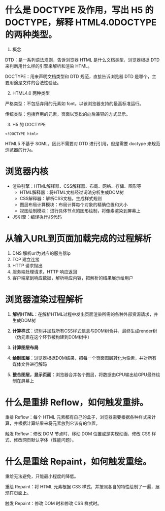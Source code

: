 # 什么是 DOCTYPE 及作用，写出 H5 的 DOCTYPE，解释 HTML4.0DOCTYPE 的两种类型。

1. 概念

DTD：是一系列语法规则，告诉浏览器 HTML 是什么文档类型，浏览器根据 DTD 来判断用什么样的引擎来解析和渲染 HTML。

DOCTYPE：用来声明文档类型和 DTD 规范，直接告诉浏览器 DTD 是哪个，主要用途是文件的合法性验证。

2. HTML4.0 两种类型

严格类型：不包括弃用的元素如 font，以该浏览器支持的最高标准运行。

传统类型：包括弃用的元素，页面以宽松的向后兼容的方式显示。

3. H5 的 DOCTYPE

`<!DOCTYPE html>`

HTML5 不基于 SGML，因此不需要对 DTD 进行引用，但是需要 doctype 来规范浏览器的行为。

# 浏览器内核

* 渲染引擎：HTML解释器、CSS解释器、布局、网络、存储、图形等
  * HTML解释器：将HTML文档经过词法分析生成DOM树
  * CSS解释器：解析CSS文档，生成样式规则
  * 图层布局计算模块：布局计算每个对象的精确位置和大小
  * 视图绘制模块：进行具体节点的图形绘制，将像素渲染到屏幕上
* JS引擎：编译执行JS代码

# 从输入URL到页面加载完成的过程解析

1. DNS 解析url为对应的服务器ip
2. TCP 建立连接
3. HTTP 请求抛出
4. 服务端处理请求，HTTP 响应返回
5. 客户端拿到响应数据，解析响应内容，把解析的结果展示给用户

# 浏览器渲染过程解析

1. **解析HTML**：在解析HTML过程中发出页面渲染所需的各种外部资源请求，并生成DOM树

2. **计算样式**：识别并加载所有CSS样式信息与DOM树合并，最终生成render树（伪元素在这个环节被构建到DOM树中）

3. **计算图层布局**

4. **绘制图层**：浏览器根据DOM结果，把每一个页面图层转化为像素，并对所有媒体文件进行解码

5. **整合图层，显示页面**：浏览器合并各个图层，将数据由CPU输出给GPU最终绘制在屏幕上

# 什么是重排 Reflow，如何触发重排。

重排 Reflow：每个 HTML 元素都有自己的盒子，浏览器需要根据各种样式来计算，并根据计算结果来将元素放到它该有的位置。

触发 Reflow：修改 DOM 节点时、移动 DOM 位置或是实现动画、修改 CSS 样式、修改网页默认字体（性能问题）。

# 什么是重绘 Repaint，如何触发重绘。

重绘无法避免，只能最小程度的降低。

重绘 Repaint：将 HTML 元素根据 CSS 样式，并按照各自的特性绘制了一遍，展现在页面上。

触发 Repaint：修改 DOM 时和修改 CSS 样式时。
